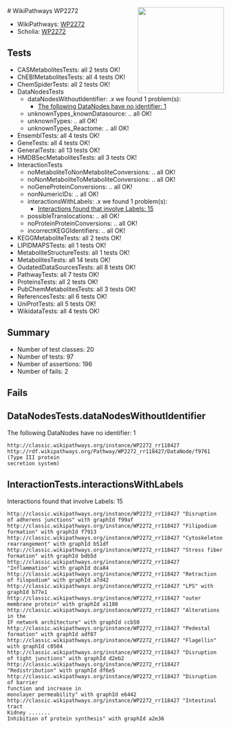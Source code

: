 <img style="float: right; width: 200px" src="https://upload.wikimedia.org/wikipedia/commons/thumb/8/83/Wplogo_with_text_500.png/640px-Wplogo_with_text_500.png" />
# WikiPathways WP2272

* WikiPathways: [WP2272](https://wikipathways.org/pathways/WP2272)
* Scholia: [WP2272](https://scholia.toolforge.org/wikipathways/WP2272)
## Tests
* CASMetabolitesTests: all 2 tests OK!
* ChEBIMetabolitesTests: all 4 tests OK!
* ChemSpiderTests: all 2 tests OK!
* DataNodesTests
    * dataNodesWithoutIdentifier: .x we found 1 problem(s):
        * [The following DataNodes have no identifier: 1](#d2d32fa0)
    * unknownTypes_knownDatasource: .. all OK!
    * unknownTypes: .. all OK!
    * unknownTypes_Reactome: .. all OK!
* EnsemblTests: all 4 tests OK!
* GeneTests: all 4 tests OK!
* GeneralTests: all 13 tests OK!
* HMDBSecMetabolitesTests: all 3 tests OK!
* InteractionTests
    * noMetaboliteToNonMetaboliteConversions: .. all OK!
    * noNonMetaboliteToMetaboliteConversions: .. all OK!
    * noGeneProteinConversions: .. all OK!
    * nonNumericIDs: .. all OK!
    * interactionsWithLabels: .x we found 1 problem(s):
        * [Interactions found that involve Labels: 15](#fe97a8bd)
    * possibleTranslocations: .. all OK!
    * noProteinProteinConversions: .. all OK!
    * incorrectKEGGIdentifiers: .. all OK!
* KEGGMetaboliteTests: all 2 tests OK!
* LIPIDMAPSTests: all 1 tests OK!
* MetaboliteStructureTests: all 1 tests OK!
* MetabolitesTests: all 14 tests OK!
* OudatedDataSourcesTests: all 8 tests OK!
* PathwayTests: all 7 tests OK!
* ProteinsTests: all 2 tests OK!
* PubChemMetabolitesTests: all 3 tests OK!
* ReferencesTests: all 6 tests OK!
* UniProtTests: all 5 tests OK!
* WikidataTests: all 4 tests OK!


## Summary

* Number of test classes: 20
* Number of tests: 97
* Number of assertions: 196
* Number of fails: 2

## Fails

<a name="d2d32fa0" />

## DataNodesTests.dataNodesWithoutIdentifier

The following DataNodes have no identifier: 1
```
http://classic.wikipathways.org/instance/WP2272_rr118427 http://rdf.wikipathways.org/Pathway/WP2272_rr118427/DataNode/f9761 (Type III protein
secretion system)
```

<a name="fe97a8bd" />

## InteractionTests.interactionsWithLabels

Interactions found that involve Labels: 15
```
http://classic.wikipathways.org/instance/WP2272_rr118427 "Disruption of adherens junctions" with graphId f99af
http://classic.wikipathways.org/instance/WP2272_rr118427 "Filipodium formation" with graphId f7913
http://classic.wikipathways.org/instance/WP2272_rr118427 "Cytoskeleton
rearrangement" with graphId b51df
http://classic.wikipathways.org/instance/WP2272_rr118427 "Stress fiber formation" with graphId bdb5d
http://classic.wikipathways.org/instance/WP2272_rr118427 "Inflammation" with graphId dca84
http://classic.wikipathways.org/instance/WP2272_rr118427 "Retraction of filopodium" with graphId a7d42
http://classic.wikipathways.org/instance/WP2272_rr118427 "LPS" with graphId b77e1
http://classic.wikipathways.org/instance/WP2272_rr118427 "outer membrane protein" with graphId a1180
http://classic.wikipathways.org/instance/WP2272_rr118427 "Alterations in the
IF network architecture" with graphId ccb50
http://classic.wikipathways.org/instance/WP2272_rr118427 "Pedestal formation" with graphId adf87
http://classic.wikipathways.org/instance/WP2272_rr118427 "Flagellin" with graphId c0504
http://classic.wikipathways.org/instance/WP2272_rr118427 "Disruption of tight junctions" with graphId d2eb2
http://classic.wikipathways.org/instance/WP2272_rr118427 "Redistribution" with graphId df6e5
http://classic.wikipathways.org/instance/WP2272_rr118427 "Disruption of barrier
function and increase in
monolayer permeability" with graphId e6442
http://classic.wikipathways.org/instance/WP2272_rr118427 "Intestinal tract
Kidney .......
Inhibition of protein synthesis" with graphId a2e36
```

